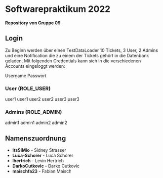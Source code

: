 # Softwarepraktikum 2022
**Repository von Gruppe 09**

## Login
Zu Beginn werden über einen TestDataLoader 10 Tickets, 3 User, 2 Admins und eine Notification die zu einem der Tickets gehört in die Datenbank geladen.
Mit folgenden Credentials kann sich in die verschiedenen Accounts eingeloggt werden:

Username     Passwort

### User (ROLE_USER)
user1        user1
user2        user2
user3        user3

### Admins (ROLE_ADMIN)
admin1       admin1
admin2       admin2

## Namenszuordnung

 - **ItsSiMio** - Sidney Strasser
 - **Luca-Schorer** - Luca Schorer
 - **lhertrich** - Levin Hertrich
 - **DarkoCutkovic** - Darko Cutkovic
 - **maischfa23** - Fabian Maisch
